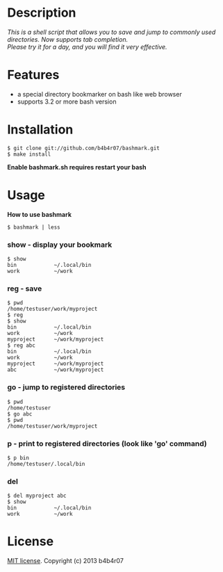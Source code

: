 # Description

*This is a shell script that allows you to save and jump to commonly used directories. Now supports tab completion.  
Please try it for a day, and you will find it very effective.*

# Features

*  a special directory bookmarker on bash like web browser
*  supports 3.2 or more bash version

# Installation

	$ git clone git://github.com/b4b4r07/bashmark.git
	$ make install

**Enable bashmark.sh requires restart your bash**

# Usage

**How to use bashmark**

`$ bashmark | less`

### show - display your bookmark

	$ show
	bin            ~/.local/bin
	work           ~/work

### reg - save 

	$ pwd
	/home/testuser/work/myproject
	$ reg
	$ show
	bin            ~/.local/bin
	work           ~/work
	myproject      ~/work/myproject
	$ reg abc
	bin            ~/.local/bin
	work           ~/work
	myproject      ~/work/myproject
	abc            ~/work/myproject

### go - jump to registered directories

	$ pwd
	/home/testuser
	$ go abc
	$ pwd
	/home/testuser/work/myproject

### p - print to registered directories (look like 'go' command)

	$ p bin
	/home/testuser/.local/bin

### del

	$ del myproject abc
	$ show
	bin            ~/.local/bin
	work           ~/work

# License

[MIT license](./LICENSE). Copyright (c) 2013 b4b4r07
